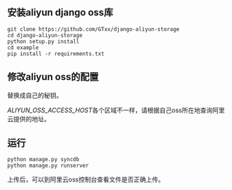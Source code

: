 ## 安装aliyun django oss库
```
git clone https://github.com/GTxx/django-aliyun-storage
cd django-aliyun-storage
python setup.py install
cd example
pip install -r requirements.txt
```

## 修改aliyun oss的配置
替换成自己的秘钥。

*ALIYUN_OSS_ACCESS_HOST*各个区域不一样，请根据自己oss所在地查询阿里云提供的地址。

## 运行
```
python manage.py syncdb
python manage.py runserver
```
上传后，可以到阿里云oss控制台查看文件是否正确上传。

